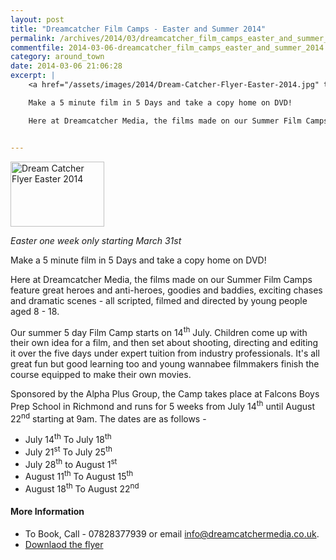 ```yaml
---
layout: post
title: "Dreamcatcher Film Camps - Easter and Summer 2014"
permalink: /archives/2014/03/dreamcatcher_film_camps_easter_and_summer_2014.html
commentfile: 2014-03-06-dreamcatcher_film_camps_easter_and_summer_2014
category: around_town
date: 2014-03-06 21:06:28
excerpt: |
    <a href="/assets/images/2014/Dream-Catcher-Flyer-Easter-2014.jpg" title="See larger version of - Dream Catcher Flyer Easter 2014"><img src="/assets/images/2014/Dream-Catcher-Flyer-Easter-2014_thumb.jpg" width="150" height="104" alt="Dream Catcher Flyer Easter 2014" class="photo right" /></a>

    Make a 5 minute film in 5 Days and take a copy home on DVD!

    Here at Dreamcatcher Media, the films made on our Summer Film Camps feature great heroes and anti-heroes, goodies and baddies, exciting chases and dramatic scenes - all scripted, filmed and directed by young people aged 8 - 18.


---
```


<a href="/assets/images/2014/Dream-Catcher-Flyer-Easter-2014.jpg" title="See larger version of - Dream Catcher Flyer Easter 2014"><img src="/assets/images/2014/Dream-Catcher-Flyer-Easter-2014_thumb.jpg" width="150" height="104" alt="Dream Catcher Flyer Easter 2014" class="photo right" /></a>

*Easter one week only starting March 31st*

Make a 5 minute film in 5 Days and take a copy home on DVD!

Here at Dreamcatcher Media, the films made on our Summer Film Camps feature great heroes and anti-heroes, goodies and baddies, exciting chases and dramatic scenes - all scripted, filmed and directed by young people aged 8 - 18.

Our summer 5 day Film Camp starts on 14<sup>th</sup> July. Children come up with their own idea for a film, and then set about shooting, directing and editing it over the five days under expert tuition from industry professionals. It's all great fun but good learning too and young wannabee filmmakers finish the course equipped to make their own movies.

Sponsored by the Alpha Plus Group, the Camp takes place at Falcons Boys Prep School in Richmond and runs for 5 weeks from July 14<sup>th</sup> until August 22<sup>nd</sup> starting at 9am. The dates are as follows -

-   July 14<sup>th</sup> To July 18<sup>th</sup>
-   July 21<sup>st</sup> To July 25<sup>th</sup>
-   July 28<sup>th</sup> to August 1<sup>st</sup>
-   August 11<sup>th</sup> To August 15<sup>th</sup>
-   August 18<sup>th</sup> To August 22<sup>nd</sup>

#### More Information

-   To Book, Call - 07828377939 or email <info@dreamcatchermedia.co.uk>.
-   [Downlaod the flyer](/assets/images/2014/Dream-Catcher-Flyer-Easter-2014.jpg)
